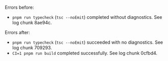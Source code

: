 Errors before:
- `pnpm run typecheck` (`tsc --noEmit`) completed without diagnostics. See log chunk 8ae94c.

Errors after:
- `pnpm run typecheck` (`tsc --noEmit`) succeeded with no diagnostics. See log chunk 709293.
- `CI=1 pnpm run build` completed successfully. See log chunk 0cfbd4.
